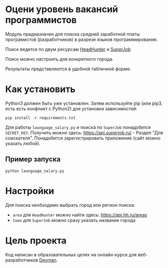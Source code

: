 # Оцени уровень вакансий программистов

Модуль предназначен для поиска средней заработной платы 
програмистов (разработчиков) в разрезе языков программирования.

Поиск ведется по двум ресурсам [HeadHunter](hh.ru) и [SuperJob](superjob.ru)

Поиск можно настроить для конкретного города.

Результаты представляются в удобной табличной форме.



# Как установить

Python3 должен быть уже установлен. Затем используйте pip (или pip3, есть есть конфликт с Python2) для установки зависимостей:

```
pip install -r requirements.txt
```

Для работы `launguage_salary.py` и поиска по `SuperJob` понадобится `SECRET_KEY`.
Получить можно здесь: https://api.superjob.ru/ - Раздел "Для соискателя".
Понадобится зарегистрировать приложение (сайт можно указать любой).

## Пример запуска

```
python launguage_salary.py
``` 

# Настройки

Для поиска необходимо выбрать город или регион поиска:
* `area` для `HeadHunter` можно найти здесь: https://api.hh.ru/areas
* `town` для `SuperJob` можно сразу указать название города


# Цель проекта

Код написан в образовательных целях на онлайн-курсе для веб-разработчиков [Devman](dvmn.org).
